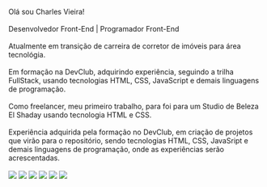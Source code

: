 Olá sou Charles Vieira!
<br>
<br>
Desenvolvedor Front-End | Programador Front-End
<br>
<br>
Atualmente em transição de carreira de corretor de imóveis para área  tecnológia.
<br>
<br>
Em formação na DevClub, adquirindo experiência, seguindo a trilha FullStack, usando tecnologias HTML, CSS, JavaScript e demais linguagens de programação.
<br>
<br>
Como freelancer, meu primeiro trabalho, para foi para um Studio de Beleza El Shaday usando tecnologia HTML e CSS.
<br>
<br>
Experiência adquirida pela formação no DevClub, em criação de projetos que virão para o repositório, sendo tecnologias HTML, CSS, JavaSript e demais linguagens de programação, onde as experiências serão acrescentadas.
<br>
<br>
<img src="https://img.shields.io/badge/HTML-239120?style=for-the-badge&logo=html5&logoColor=white">
<img src="https://img.shields.io/badge/CSS-239120?&style=for-the-badge&logo=css3&logoColor=white">
<img src="https://img.shields.io/badge/JavaScript-F7DF1E?style=for-the-badge&logo=javascript&logoColor=black">
<a href="https://www.linkedin.com/in/charles-vieira-9895aa304/"> <img src="https://img.shields.io/badge/LinkedIn-0077B5?style=for-the-badge&logo=linkedin&logoColor=white"></a> 
<a href="https://www.github.com/vieiracharles"> <img src="https://img.shields.io/badge/GitHub-100000?style=for-the-badge&logo=github&logoColor=whit"></a>
<img src="https://img.shields.io/badge/WhatsApp-25D366?style=for-the-badge&logo=whatsapp&logoColor=white">
